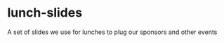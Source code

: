 lunch-slides
============

A set of slides we use for lunches to plug our sponsors and other events
